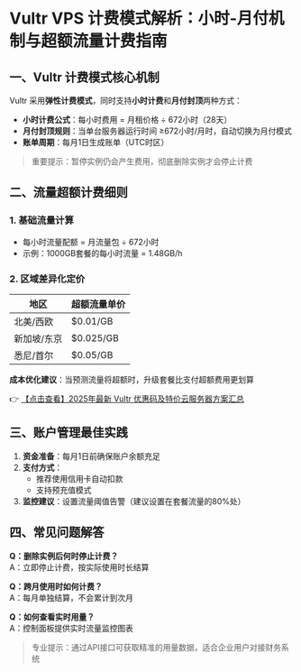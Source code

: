 # Vultr VPS 计费模式解析：小时-月付机制与超额流量计费指南

## 一、Vultr 计费模式核心机制

Vultr 采用**弹性计费模式**，同时支持**小时计费**和**月付封顶**两种方式：

- **小时计费公式**：每小时费用 = 月租价格 ÷ 672小时（28天）
- **月付封顶规则**：当单台服务器运行时间 ≥672小时/月时，自动切换为月付模式
- **账单周期**：每月1日生成账单（UTC时区）

> 重要提示：暂停实例仍会产生费用，彻底删除实例才会停止计费

## 二、流量超额计费细则

### 1. 基础流量计算
- 每小时流量配额 = 月流量包 ÷ 672小时
- 示例：1000GB套餐的每小时流量 = 1.48GB/h

### 2. 区域差异化定价
| 地区                | 超额流量单价 |
|---------------------|-------------|
| 北美/西欧           | $0.01/GB    |
| 新加坡/东京         | $0.025/GB   |
| 悉尼/首尔           | $0.05/GB    |

**成本优化建议**：当预测流量将超额时，升级套餐比支付超额费用更划算

👉 [【点击查看】2025年最新 Vultr 优惠码及特价云服务器方案汇总](https://bit.ly/VuLtr)

## 三、账户管理最佳实践

1. **资金准备**：每月1日前确保账户余额充足
2. **支付方式**：
   - 推荐使用信用卡自动扣款
   - 支持预充值模式
3. **监控建议**：设置流量阈值告警（建议设置在套餐流量的80%处）

## 四、常见问题解答

**Q：删除实例后何时停止计费？**  
A：立即停止计费，按实际使用时长结算

**Q：跨月使用时如何计费？**  
A：每月单独结算，不会累计到次月

**Q：如何查看实时用量？**  
A：控制面板提供实时流量监控图表

> 专业提示：通过API接口可获取精准的用量数据，适合企业用户对接财务系统